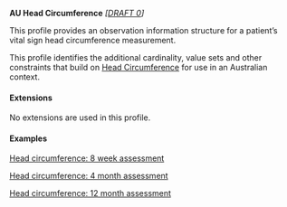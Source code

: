 **AU Head Circumference** *[[DRAFT 0](guidance.html)]*

This profile provides an observation information structure for a patient’s vital sign head circumference measurement.

This profile identifies the additional cardinality, value sets and other constraints that build on [Head Circumference](http://hl7.org/fhir/StructureDefinition/headcircum) for use in an Australian context. 


#### Extensions

No extensions are used in this profile.


#### Examples

[Head circumference: 8 week assessment](Observation-headcircum-example0.html)

[Head circumference: 4 month assessment](Observation-headcircum-example1.html)

[Head circumference: 12 month assessment](Observation-headcircum-example2.html)
